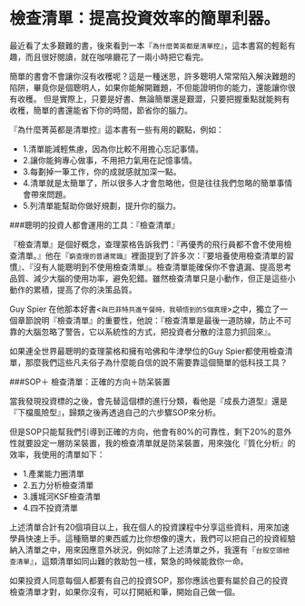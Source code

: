 # 檢查清單：提高投資效率的簡單利器。


最近看了太多艱難的書，後來看到一本『`為什麼菁英都是清單控`』，這本書寫的輕鬆有趣，而且很好閱讀，就在咖啡廳花了一兩小時把它看完。

簡單的書會不會讓你沒有收穫呢？這是一種迷思，許多聰明人常常陷入解決難題的陷阱，畢竟你是個聰明人，如果你能解開難題，不但能證明你的能力，還能讓你很有收穫。
但是實際上，只要是好書、無論簡單還是艱澀，只要把握重點就能夠有收穫，簡單的書還能省下你的時間，節省你的腦力。

『為什麼菁英都是清單控』這本書有一些有用的觀點，例如：

- 1.清單能減輕焦慮，因為你比較不用擔心忘記事情。
- 2.讓你能夠專心做事，不用把力氣用在記憶事情。
- 3.每劃掉一筆工作，你的成就感就加深一點。
- 4.清單就是太簡單了，所以很多人才會忽略他，但是往往我們忽略的簡單事情會帶來問題。
- 5.列清單能幫助你做好規劃，提升你的腦力。

###聰明的投資人都會運用的工具：『檢查清單』

『檢查清單』是個好概念，查理蒙格告訴我們：『再優秀的飛行員都不會不使用檢查清單。』他在『`窮查理的普通常識`』裡面提到了許多次：『要培養使用檢查清單的習慣』、『沒有人能聰明到不使用檢查清單』。檢查清單能確保你不會遺漏、提高思考品質、減少大腦的使用功率，避免犯錯。雖然檢查清單只是小動作，但正是這些小動作的累積，提高了你的決策品質。

Guy Spier 在他那本好書<`與巴菲特共進午餐時，我頓悟到的5個真理`>之中，獨立了一個章節說明『檢查清單』的重要性，他說：『檢查清單是最後一道防線，防止不可靠的大腦忽略了警告，它以系統性的方式，把投資者分散的注意力抓回來』。

如果連全世界最聰明的查理蒙格和擁有哈佛和牛津學位的Guy Spier都使用檢查清單，那麼我們這些凡夫俗子為什麼能自信的說不需要靠這個簡單的低科技工具？

 

###SOP＋ 檢查清單：正確的方向＋防呆裝置

當我發現投資標的之後，會先替這個標的進行分類，看他是『成長力道型』還是『下檔風險型』，歸類之後再透過自己的六步驟SOP來分析。



但是SOP只能幫我們引導到正確的方向，他會有80%的可靠性，剩下20%的意外性就要設定一層防呆裝置，我的檢查清單就是防呆裝置，用來強化『質化分析』的效率，我使用的清單如下：

- 1.產業能力圈清單
- 2.五力分析檢查清單
- 3.護城河KSF檢查清單
- 4.四不投資清單

上述清單合計有20個項目以上，我在個人的投資課程中分享這些資料，用來加速學員快速上手。這種簡單的東西威力比你想像的還大，我們可以把自己的投資經驗納入清單之中，用來因應意外狀況，例如除了上述清單之外，我還有『`台股空頭檢查清單`』，這類清單如同山難的救助包一樣，緊急的時候能救你一命。

如果投資人同意每個人都要有自己的投資SOP，那你應該也要有屬於自己的投資檢查清單才對，如果你沒有，可以打開紙和筆，開始自己做一個。

